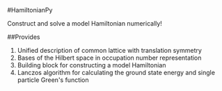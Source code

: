 #HamiltonianPy

Construct and solve a model Hamiltonian numerically!

##Provides

  1. Unified description of common lattice with translation symmetry
  2. Bases of the Hilbert space in occupation number representation
  3. Building block for constructing a model Hamiltonian
  4. Lanczos algorithm for calculating the ground state energy and single 
  particle Green's function
